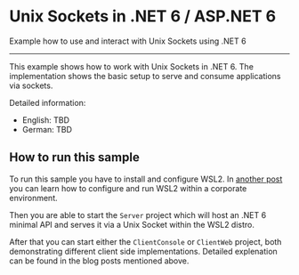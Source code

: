 # Unix Sockets in .NET 6 / ASP.NET 6

Example how to use and interact with Unix Sockets using .NET 6

-----------------------------------

This example shows how to work with Unix Sockets in .NET 6. The implementation shows the basic setup to serve and consume applications via sockets.

Detailed information:

 * English: TBD
 * German: TBD

## How to run this sample

To run this sample you have to install and configure WSL2.
In [another post](https://www.fzankl.de/en/blog/using-wsl2-in-enterprises) you can learn how to configure and run WSL2 within a corporate environment.


Then you are able to start the `Server` project which will host an .NET 6 minimal API and serves it via a Unix Socket within the WSL2 distro.

After that you can start either the `ClientConsole` or `ClientWeb` project, both demonstrating different client side implementations. Detailed explenation can be found in the blog posts mentioned above.